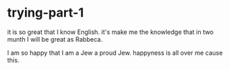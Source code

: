 # trying-part-1
it is so great that I know English.
it's make me the knowledge that in two munth I will be great as Rabbeca.


I am so happy that I am a Jew a proud Jew. happyness is all over me cause this.
